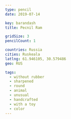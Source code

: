 ```yaml
---
type: pencil
date: 2019-07-14

key: barandash
title: Pecnil Ram

gridSize: 3
pencilCount: 1

countries: Russia
cities: Ruskeala
latlng: 61.946105, 30.579486
geo: RUS

tags:
  - without rubber
  - sharpened
  - round
  - animal
  - unusual
  - handcrafted
  - with a toy
  - color
---
```


